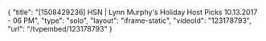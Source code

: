 {
    "title": "[1508429236] HSN | Lynn Murphy's Holiday Host Picks 10.13.2017 - 06 PM",
    "type": "solo",
    "layout": "iframe-static",
    "videoId": "123178793",
    "url": "\/tvpembed\/123178793"
}
